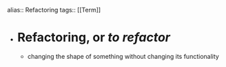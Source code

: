 alias:: Refactoring
tags:: [[Term]]

- # Refactoring, or *to refactor*
	- changing the shape of something without changing its functionality